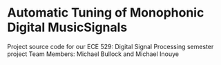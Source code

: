 # Automatic Tuning of Monophonic Digital MusicSignals

Project source code for our ECE 529: Digital Signal Processing semester project
Team Members: Michael Bullock and Michael Inouye
